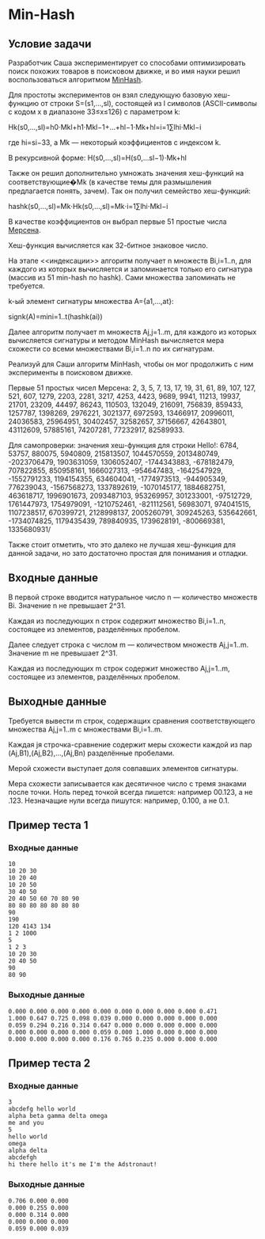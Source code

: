 # Min-Hash

## Условие задачи

Разработчик Саша экспериментирует со способами оптимизировать поиск похожих товаров в поисковом движке, и во имя науки решил воспользоваться алгоритмом [MinHash](hhttps://en.wikipedia.org/wiki/MinHash).

Для простоты экспериментов он взял следующую базовую хеш-функцию от строки S=(s1,...,sl), состоящей из l символов (ASCII-символы с кодом x в диапазоне 33≤x≤126) с параметром k:

Hk(s0,…,sl)=h0⋅Mkl+h1⋅Mkl−1+…+hl−1⋅Mk+hl=i=1∑lhi⋅Mkl−i

где hi=si−33, а Mk — некоторый коэффициентов с индексом k.

В рекурсивной форме: H(s0,…,sl)=H(s0,…sl−1)⋅Mk+hl

Также он решил дополнительно умножать значения хеш-функций на соответствующие�Mk (в качестве темы для размышления предлагается понять, зачем). Так он получил семейство хеш-функций:

hashk(s0,…,sl)=Mk⋅Hk(s0,…,sl)=Mk⋅i=1∑lhi⋅Mkl−i

В качестве коэффициентов он выбрал первые 51 простые числа [Мерсена](https://ru.wikipedia.org/wiki/Число_Мерсенна#Поиск_простых_чисел_Мерсенна).

Хеш-функция вычисляется как 32-битное знаковое число.

На этапе <<индексации>> алгоритм получает n множеств Bi,i=1..n, для каждого из которых вычисляется и запоминается только его сигнатура (массив из 51 min-hash по hashk). Сами множества запоминать не требуется.

k-ый элемент сигнатуры множества A={a1,…,at}:

signk(A)=mini=1..t(hashk(ai))

Далее алгоритм получает m множеств Aj,j=1..m, для каждого из которых вычисляется сигнатуры и методом MinHash вычисляется мера схожести со всеми множествами Bi,i=1..n по их сигнатурам.

Реализуй для Саши алгоритм MinHash, чтобы он мог продолжить с ним эксперименты в поисковом движке.

Первые 51 простых чисел Мерсена: 2, 3, 5, 7, 13, 17, 19, 31, 61, 89, 107, 127, 521, 607, 1279, 2203, 2281, 3217, 4253, 4423, 9689, 9941, 11213, 19937, 21701, 23209, 44497, 86243, 110503, 132049, 216091, 756839, 859433, 1257787, 1398269, 2976221, 3021377, 6972593, 13466917, 20996011, 24036583, 25964951, 30402457, 32582657, 37156667, 42643801, 43112609, 57885161, 74207281, 77232917, 82589933.

Для самопроверки: значения хеш-функция для строки Hello!: 6784, 53757, 880075, 5940809, 215813507, 1044570559, 2013480749, -2023706479, 1903631059, 1306052407, -1744343883, -678182479, 707822855, 850958161, 1666027313, -954647483, -1642547929, -1552791233, 1194154355, 634604041, -1774973513, -944905349, 776239043, -1567568273, 1337892619, -1070145177, 1884682751, 463618717, 1996901673, 2093487103, 953269957, 301233001, -97512729, 1761447973, 1754979091, -1210752461, -821112561, 56983071, 974041515, 1107238517, 670399721, 2128998137, 2005260791, 309245263, 535642661, -1734074825, 1179435439, 789840935, 1739628191, -800669381, 1335680931/

Также стоит отметить, что это далеко не лучшая хеш-функция для данной задачи, но зато достаточно простая для понимания и отладки.

## Входные данные

В первой строке вводится натуральное число n — количество множеств Bi. Значение n не превышает 2^31.

Каждая из последующих n строк содержит множество Bi,i=1..n, состоящее из элементов, разделённых пробелом.

Далее следует строка с числом m — количеством множеств Aj,j=1..m. Значение m не превышает 2^31.

Каждая из последующих m строк содержит множество Aj,j=1..m, состоящее из элементов, разделённых пробелом.

## Выходные данные

Требуется вывести m строк, содержащих сравнения соответствующего множества Aj,j=1..m с множествами Bi,i=1..m.

Каждая jя строчка-сравнение содержит меры схожести каждой из пар (Aj,B1),(Aj,B2),…,(Aj,Bn) разделённые пробелами.

Мерой схожести выступает доля совпавших элементов сигнатуры.

Мера схожести записывается как десятичное число с тремя знаками после точки. Ноль перед точкой всегда пишется: например 00.123, а не .123. Незначащие нули всегда пишутся: например, 0.100, а не 0.1.

## Пример теста 1

### Входные данные

```
10
10 20 30
10 20 40
10 20 50
30 40 50
20 40 50 60 70 80 90
80 80 80 80 80 80 80
90
190
120 4143 134
1 2 1000
5
1 2 3
10 20 30
20 40 50
90
80 90

```

### Выходные данные

```
0.000 0.000 0.000 0.000 0.000 0.000 0.000 0.000 0.000 0.471
1.000 0.647 0.725 0.098 0.039 0.000 0.000 0.000 0.000 0.000
0.059 0.294 0.216 0.314 0.647 0.000 0.000 0.000 0.000 0.000
0.000 0.000 0.000 0.000 0.059 0.000 1.000 0.000 0.000 0.000
0.000 0.000 0.000 0.000 0.176 0.765 0.235 0.000 0.000 0.000

```

## Пример теста 2

### Входные данные

```
3
abcdefg hello world
alpha beta gamma delta omega
me and you
5
hello world
omega
alpha delta
abcdefgh
hi there hello it's me I'm the Adstronaut!

```

### Выходные данные

```
0.706 0.000 0.000
0.000 0.255 0.000
0.000 0.314 0.000
0.000 0.000 0.000
0.059 0.000 0.039

```
